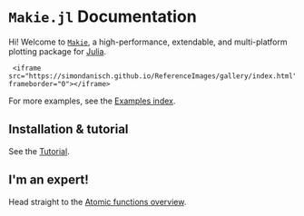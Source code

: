 # `Makie.jl` Documentation

Hi! Welcome to [`Makie`](https://github.com/JuliaPlots/Makie.jl/), a high-performance, extendable, and multi-platform plotting package for [Julia](https://julialang.org/).

```@raw html
 <iframe src="https://simondanisch.github.io/ReferenceImages/gallery/index.html" frameborder="0"></iframe>
```

For more examples, see the [Examples index](@ref).

## Installation & tutorial

See the [Tutorial](@ref).

## I'm an expert!

Head straight to the [Atomic functions overview](@ref).
